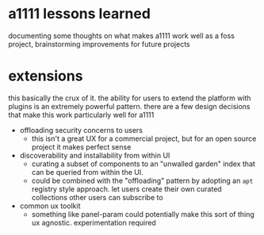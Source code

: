 # a1111 lessons learned

documenting some thoughts on what makes a1111 work well as a foss project, brainstorming improvements for future projects

# extensions

this basically the crux of it. the ability for users to extend the platform with plugins is an extremely powerful pattern. there are a few design decisions that make this work particularly well for a1111

* offloading security concerns to users
  * this isn't a great UX for a commercial project, but for an open source project it makes perfect sense
* discoverability and installability from within UI
  * curating a subset of components to an "unwalled garden" index that can be queried from within the UI.
  * could be combined with the "offloading" pattern by adopting an `apt` registry style approach. let users create their own curated collections other users can subscribe to
* common ux toolkit
  * something like panel-param could potentially make this sort of thing ux agnostic. experimentation required
